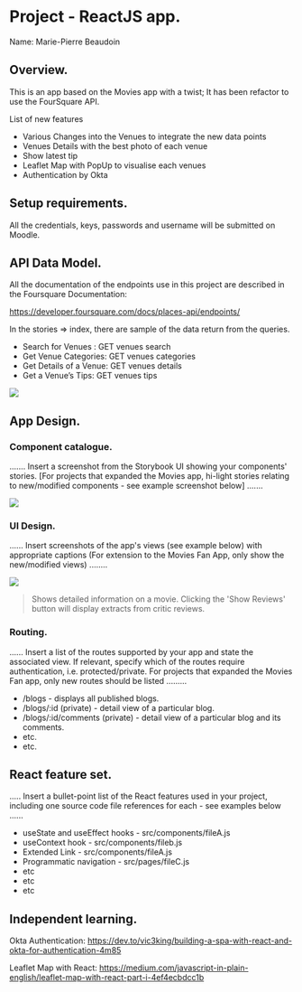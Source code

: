 # Project - ReactJS app.

Name: Marie-Pierre Beaudoin

## Overview.
This is an app based on the Movies app with a twist; It has been refactor to use the FourSquare API.

List of new features
 
 + Various Changes into the Venues to integrate the new data points
 + Venues Details with the best photo of each venue
 + Show latest tip
 + Leaflet Map with PopUp to visualise each venues
 + Authentication by Okta

## Setup requirements.

All the credentials, keys, passwords and username will be submitted on Moodle.

## API Data Model.

All the documentation of the endpoints use in this project are described in the Foursquare Documentation:

https://developer.foursquare.com/docs/places-api/endpoints/

In the stories => index, there are sample of the data return from the queries.

+ Search for Venues :     GET	venues	search
+ Get Venue Categories:   GET	venues	categories
+ Get Details of a Venue: GET	venues	details
+ Get a Venue’s Tips:     GET	venues	tips

![][model]


## App Design.

### Component catalogue.

....... Insert a screenshot from the Storybook UI showing your components' stories. [For projects that expanded the Movies app, hi-light stories relating to new/modified components - see example screenshot below] .......

![][stories]

### UI Design.

...... Insert screenshots of the app's views (see example below) with appropriate captions (For extension to the Movies Fan App, only show the new/modified views) ........

![][image]
>Shows detailed information on a movie. Clicking the 'Show Reviews' button will display extracts from critic reviews.

### Routing.

...... Insert a list of the routes supported by your app and state the associated view. If relevant, specify which of the routes require authentication, i.e. protected/private. For projects that expanded the Movies Fan app, only new routes should be listed ......... 

+ /blogs - displays all published blogs.
+ /blogs/:id (private) - detail view of a particular blog.
+ /blogs/:id/comments (private) - detail view of a particular blog and its comments.
+ etc.
+ etc.

## React feature set.

..... Insert a bullet-point list of the React features used in your project, including one source code file references for each - see examples below ......

+ useState and useEffect hooks - src/components/fileA.js
+ useContext hook - src/components/fileb.js
+ Extended Link - src/components/fileA.js
+ Programmatic navigation - src/pages/fileC.js
+ etc
+ etc
+ etc

## Independent learning.

Okta Authentication:
https://dev.to/vic3king/building-a-spa-with-react-and-okta-for-authentication-4m85


Leaflet Map with React:
https://medium.com/javascript-in-plain-english/leaflet-map-with-react-part-i-4ef4ecbdcc1b


[model]: ./model.png
[image]: ./images/travel.png
[stories]: ./storybook.png